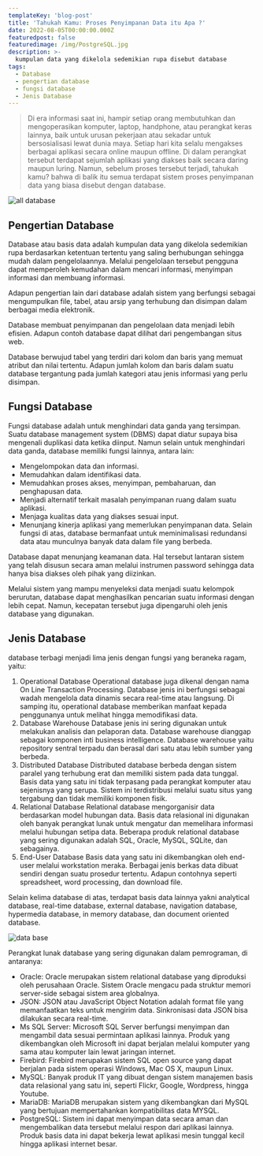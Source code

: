 ```yaml
---
templateKey: 'blog-post'
title: 'Tahukah Kamu: Proses Penyimpanan Data itu Apa ?'
date: 2022-08-05T00:00:00.000Z
featuredpost: false
featuredimage: /img/PostgreSQL.jpg
description: >-
  kumpulan data yang dikelola sedemikian rupa disebut database
tags:
  - Database
  - pengertian database
  - fungsi database
  - Jenis Database
---
```



> Di era informasi saat ini, hampir setiap orang membutuhkan dan mengoperasikan komputer, laptop, handphone, atau perangkat keras lainnya, baik untuk urusan pekerjaan atau sekadar untuk bersosialisasi lewat dunia maya. Setiap hari kita selalu mengakses berbagai aplikasi secara online maupun offline. Di dalam perangkat tersebut terdapat sejumlah aplikasi yang diakses baik secara daring maupun luring.
> Namun, sebelum proses tersebut terjadi, tahukah kamu? bahwa di balik itu semua terdapat sistem proses penyimpanan data yang biasa disebut dengan database.

![all database](/img/databasses.png)

## Pengertian Database
Database atau basis data adalah kumpulan data yang dikelola sedemikian rupa berdasarkan ketentuan tertentu yang saling berhubungan sehingga mudah dalam pengelolaannya. Melalui pengelolaan tersebut pengguna dapat memperoleh kemudahan dalam mencari informasi, menyimpan informasi dan membuang informasi.

Adapun pengertian lain dari database adalah sistem yang berfungsi sebagai mengumpulkan file, tabel, atau arsip yang terhubung dan disimpan dalam berbagai media elektronik.

Database membuat penyimpanan dan pengelolaan data menjadi lebih efisien. Adapun contoh database dapat dilihat dari pengembangan situs web.

Database berwujud tabel yang terdiri dari kolom dan baris yang memuat atribut dan nilai tertentu. Adapun jumlah kolom dan baris dalam suatu database tergantung pada jumlah kategori atau jenis informasi yang perlu disimpan.

## Fungsi Database
Fungsi database adalah untuk menghindari data ganda yang tersimpan. Suatu database management system (DBMS) dapat diatur supaya bisa mengenali duplikasi data ketika diinput. Namun selain untuk menghindari data ganda, database memiliki fungsi lainnya, antara lain:
- Mengelompokan data dan informasi.
- Memudahkan dalam identifikasi data.
- Memudahkan proses akses, menyimpan, pembaharuan, dan penghapusan data.
- Menjadi alternatif terkait masalah penyimpanan ruang dalam suatu aplikasi.
- Menjaga kualitas data yang diakses sesuai input.
- Menunjang kinerja aplikasi yang memerlukan penyimpanan data.
Selain fungsi di atas, database bermanfaat untuk meminimalisasi redundansi data atau munculnya banyak data dalam file yang berbeda.

Database dapat menunjang keamanan data. Hal tersebut lantaran sistem yang telah disusun secara aman melalui instrumen password sehingga data hanya bisa diakses oleh pihak yang diizinkan.

Melalui sistem yang mampu menyeleksi data menjadi suatu kelompok berurutan, database dapat menghasilkan pencarian suatu informasi dengan lebih cepat. Namun, kecepatan tersebut juga dipengaruhi oleh jenis database yang digunakan.

## Jenis Database
database terbagi menjadi lima jenis dengan fungsi yang beraneka ragam, yaitu:
1. Operational Database
   Operational database juga dikenal dengan nama On Line Transaction Processing. Database jenis ini berfungsi sebagai wadah mengelola data dinamis secara real-time atau langsung. Di samping itu, operational database memberikan manfaat kepada penggunanya untuk melihat hingga memodifikasi data.
2. Database Warehouse
   Database jenis ini sering digunakan untuk melakukan analisis dan pelaporan data. Database warehouse dianggap sebagai komponen inti business intelligence. Database warehouse yaitu repository sentral terpadu dan berasal dari satu atau lebih sumber yang berbeda.
3. Distributed Database
   Distributed database berbeda dengan sistem paralel yang terhubung erat dan memiliki sistem pada data tunggal. Basis data yang satu ini tidak terpasang pada perangkat komputer atau sejenisnya yang serupa. Sistem ini terdistribusi melalui suatu situs yang tergabung dan tidak memiliki komponen fisik.
4. Relational Database
   Relational database mengorganisir data berdasarkan model hubungan data. Basis data relasional ini digunakan oleh banyak perangkat lunak untuk mengatur dan memelihara informasi melalui hubungan setipa data. Beberapa produk relational database yang sering digunakan adalah SQL, Oracle, MySQL, SQLite, dan sebagainya.
5. End-User Database
   Basis data yang satu ini dikembangkan oleh end-user melalui workstation meraka. Berbagai jenis berkas data dibuat sendiri dengan suatu prosedur tertentu. Adapun contohnya seperti spreadsheet, word processing, dan download file.

Selain kelima database di atas, terdapat basis data lainnya yakni analytical database, real-time database, external database, navigation database, hypermedia database, in memory database, dan document oriented database.

![data base](/img/wp-database-phpmyadmin.png)

Perangkat lunak database yang sering digunakan dalam pemrograman, di antaranya:
- Oracle: Oracle merupakan sistem relational database yang diproduksi oleh perusahaan Oracle. Sistem Oracle mengacu pada struktur memori server-side sebagai sistem area globalnya.
- JSON: JSON atau JavaScript Object Notation adalah format file yang memanfaatkan teks untuk mengirim data. Sinkronisasi data JSON bisa dilakukan secara real-time.
- Ms SQL Server: Microsoft SQL Server berfungsi menyimpan dan mengambil data sesuai permintaan aplikasi lainnya. Produk yang dikembangkan oleh Microsoft ini dapat berjalan melalui komputer yang sama atau komputer lain lewat jaringan internet.
- Firebird: Firebird merupakan sistem SQL open source yang dapat berjalan pada sistem operasi Windows, Mac OS X, maupun Linux.
- MySQL: Banyak produk IT yang dibuat dengan sistem manajemen basis data relasional yang satu ini, seperti Flickr, Google, Wordpress, hingga Youtube.
- MariaDB: MariaDB merupakan sistem yang dikembangkan dari MySQL yang bertujuan mempertahankan kompatibilitas data MYSQL.
- PostgreSQL: Sistem ini dapat menyimpan data secara aman dan mengembalikan data tersebut melalui respon dari aplikasi lainnya. Produk basis data ini dapat bekerja lewat aplikasi mesin tunggal kecil hingga aplikasi internet besar.